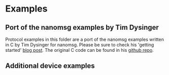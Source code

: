 # Examples

## Port of the nanomsg examples by Tim Dysinger

Protocol examples in this folder are a port of the nanomsg examples written in C by Tim Dysinger for nanomsg. Please be sure to check his 'getting started' [blog post](http://tim.dysinger.net/posts/2013-09-16-getting-started-with-nanomsg.html). The original C code can be found in his [github repo](https://github.com/dysinger/nanomsg-examples).

## Additional device examples